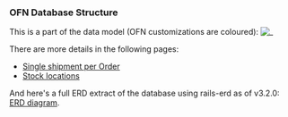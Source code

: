 ### OFN Database Structure

This is a part of the data model (OFN customizations are coloured):
![_](https://github.com/openfoodfoundation/openfoodnetwork/wiki/tech_docs/spree_ofn_data_model.jpg)

There are more details in the following pages:
- [Single shipment per Order](https://github.com/openfoodfoundation/openfoodnetwork/wiki/Tech-Doc:-OFN-Data-Model---Single-shipment-per-Order)
- [Stock locations](https://github.com/openfoodfoundation/openfoodnetwork/wiki/Tech-Doc:-OFN-Data-Model---Stock-locations)

And here's a full ERD extract of the database using rails-erd as of v3.2.0: [ERD diagram](https://github.com/openfoodfoundation/openfoodnetwork/wiki/tech_docs/erd.pdf).